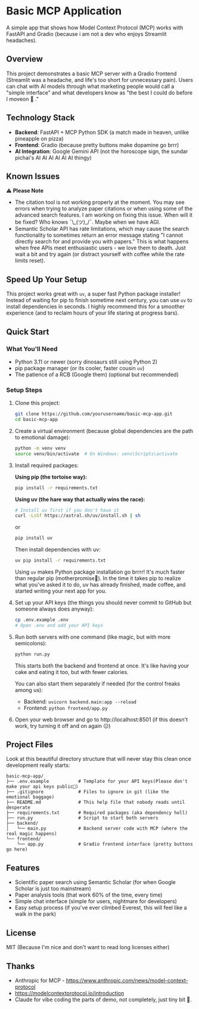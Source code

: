 # Basic MCP Application

A simple app that shows how Model Context Protocol (MCP) works with FastAPI and Gradio (because i am not a dev who enjoys Streamlit headaches).

## Overview

This project demonstrates a basic MCP server with a Gradio frontend (Streamlit was a headache, and life's too short for unnecessary pain). Users can chat with AI models through what marketing people would call a "simple interface" and what developers know as "the best I could do before I moveon 🥲 ."

## Technology Stack

- **Backend**: FastAPI + MCP Python SDK (a match made in heaven, unlike pineapple on pizza)
- **Frontend**: Gradio (because pretty buttons make dopamine go brrr)
- **AI Integration**: Google Gemini API (not the horoscope sign, the sundar pichai's AI AI AI AI AI AI thingy)

## Known Issues

⚠️ **Please Note**
- The citation tool is not working properly at the moment. You may see errors when trying to analyze paper citations or when using some of the advanced search features. I am working on fixing this issue. When will it be fixed? Who knows ¯\\\_(ツ)\_/¯. Maybe when we have AGI.
- Semantic Scholar API has rate limitations, which may cause the search functionality to sometimes return an error message stating "I cannot directly search for and provide you with papers." This is what happens when free APIs meet enthusiastic users - we love them to death. Just wait a bit and try again (or distract yourself with coffee while the rate limits reset).

## Speed Up Your Setup

This project works great with `uv`, a super fast Python package installer! Instead of waiting for pip to finish sometime next century, you can use `uv` to install dependencies in seconds. I highly recommend this for a smoother experience (and to reclaim hours of your life staring at progress bars).

## Quick Start

### What You'll Need

- Python 3.11 or newer (sorry dinosaurs still using Python 2)
- pip package manager (or its cooler, faster cousin `uv`)
- The patience of a RCB (Google them) (optional but recommended)

### Setup Steps

1. Clone this project:
   ```bash
   git clone https://github.com/yourusername/basic-mcp-app.git
   cd basic-mcp-app
   ```

2. Create a virtual environment (because global dependencies are the path to emotional damage):
   ```bash
   python -m venv venv
   source venv/bin/activate  # On Windows: venv\Scripts\activate
   ```

3. Install required packages:
   
   **Using pip (the tortoise way):**
   ```bash
   pip install -r requirements.txt
   ```
   
   **Using uv (the hare way that actually wins the race):**
   ```bash
   # Install uv first if you don't have it
   curl -LsSf https://astral.sh/uv/install.sh | sh
   ```
   or 
   ```bash
   pip install uv
   ```
   
   Then install dependencies with uv:
   ```bash
   uv pip install -r requirements.txt
   ```
   
   Using `uv` makes Python package installation go brrrr! It's much faster than regular pip (motherpromise🤞). In the time it takes pip to realize what you've asked it to do, uv has already finished, made coffee, and started writing your next app for you.


4. Set up your API keys (the things you should never commit to GitHub but someone always does anyway):
   ```bash
   cp .env.example .env
   # Open .env and add your API keys
   ```

5. Run both servers with one command (like magic, but with more semicolons):
   ```bash
   python run.py
   ```
   
   This starts both the backend and frontend at once. It's like having your cake and eating it too, but with fewer calories.
   
   You can also start them separately if needed (for the control freaks among us):
   - Backend: `uvicorn backend.main:app --reload`
   - Frontend: `python frontend/app.py`

6. Open your web browser and go to http://localhost:8501 (if this doesn't work, try turning it off and on again 😑)

## Project Files

Look at this beautiful directory structure that will never stay this clean once development really starts:

```
basic-mcp-app/
├── .env.example           # Template for your API keys(Please don't make your api keys public🙏)
├── .gitignore             # Files to ignore in git (like the emotional baggage)
├── README.md              # This help file that nobody reads until desperate
├── requirements.txt       # Required packages (aka dependency hell)
├── run.py                 # Script to start both servers
├── backend/
│   └── main.py            # Backend server code with MCP (where the real magic happens)
└── frontend/
    └── app.py             # Gradio frontend interface (pretty buttons go here)
```


## Features

- Scientific paper search using Semantic Scholar (for when Google Scholar is just too mainstream)
- Paper analysis tools (that work 60% of the time, every time)
- Simple chat interface (simple for users, nightmare for developers)
- Easy setup process (if you've ever climbed Everest, this will feel like a walk in the park)

## License

MIT (Because I'm nice and don't want to read long licenses either)

## Thanks

- Anthropic for MCP -  https://www.anthropic.com/news/model-context-protocol
- https://modelcontextprotocol.io/introduction
- Claude for vibe coding the parts of demo, not completely, just tiny bit 🤏.
